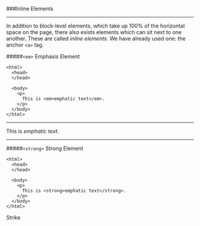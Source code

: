 ###Inline Elements

-----

In addition to block-level elements, which take up 100% of the horizontal space on the page, there also exists elements which can sit next to one another. These are called *inline elements*. We have already used one: the anchor `<a>` tag.

#####`<em>` Emphasis Element

```
<html>
  <head>
  </head>
  
  <body>
    <p>
      This is <em>emphatic text</em>.
    </p>
  </body>
</html>  
```

<hr />
This is <em>emphatic text</em>.
<hr />


#####`<strong>` Strong Element

```
<html>
  <head>
  </head>
  
  <body>
    <p>
      This is <strong>emphatic text</strong>.
    </p>
  </body>
</html>  
```

Strike

